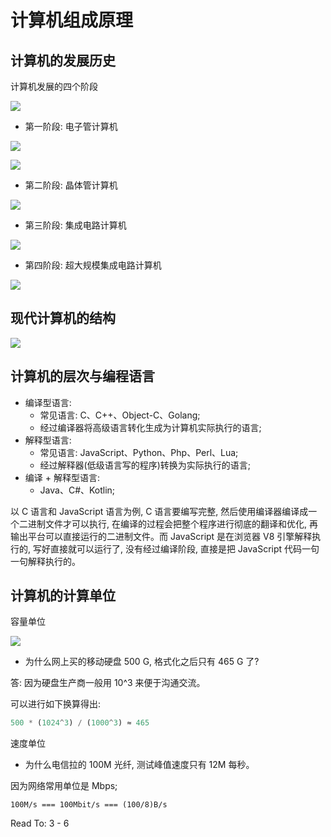 # 计算机组成原理

## 计算机的发展历史

计算机发展的四个阶段

![](http://with.muyunyun.cn/20f4d05194338094b21defa7977c357e.jpg)

* 第一阶段: 电子管计算机

![](http://with.muyunyun.cn/981859a7e9a5f642c802559466682ac1.jpg-300)

![](http://with.muyunyun.cn/fdb522e3b98b19ec07dac13b147ad5a3.jpg-300)

* 第二阶段: 晶体管计算机

![](http://with.muyunyun.cn/3740ffbc8eedba24e33c53ce4f59b32e.jpg-400)

* 第三阶段: 集成电路计算机

![](http://with.muyunyun.cn/4afca0d86589e900ffd34193b27261de.jpg-300)

* 第四阶段: 超大规模集成电路计算机

![](http://with.muyunyun.cn/fbbcdc55d25e0266ff29a3154496c5d0.jpg)

## 现代计算机的结构

![](http://with.muyunyun.cn/fe5d989d5af9d9fa2798ce1f78e303b7.jpg-400)

## 计算机的层次与编程语言

* 编译型语言:
  * 常见语言: C、C++、Object-C、Golang;
  * 经过编译器将高级语言转化生成为计算机实际执行的语言;
* 解释型语言:
  * 常见语言: JavaScript、Python、Php、Perl、Lua;
  * 经过解释器(低级语言写的程序)转换为实际执行的语言;
* 编译 + 解释型语言:
  * Java、C#、Kotlin;

以 C 语言和 JavaScript 语言为例, C 语言要编写完整, 然后使用编译器编译成一个二进制文件才可以执行, 在编译的过程会把整个程序进行彻底的翻译和优化, 再输出平台可以直接运行的二进制文件。而 JavaScript 是在浏览器 V8 引擎解释执行的, 写好直接就可以运行了, 没有经过编译阶段, 直接是把 JavaScript 代码一句一句解释执行的。

## 计算机的计算单位

容量单位

![](http://with.muyunyun.cn/5cb5ecfcdb8dc250e1c981268d0b990d.jpg)

* 为什么网上买的移动硬盘 500 G, 格式化之后只有 465 G 了?

答: 因为硬盘生产商一般用 10^3 来便于沟通交流。

可以进行如下换算得出:

```js
500 * (1024^3) / (1000^3) ≈ 465
```

速度单位

* 为什么电信拉的 100M 光纤, 测试峰值速度只有 12M 每秒。

因为网络常用单位是 Mbps;

```
100M/s === 100Mbit/s === (100/8)B/s
```

Read To: 3 - 6